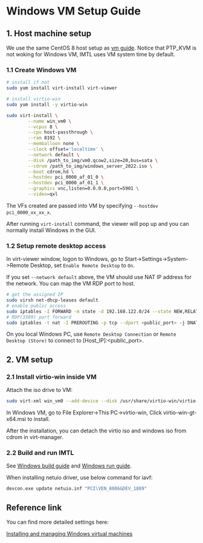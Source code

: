 # Windows VM Setup Guide

## 1. Host machine setup

We use the same CentOS 8 host setup as [vm guide](vm.md). Notice that PTP_KVM is not woking for Windows VM, IMTL uses VM system time by default.

### 1.1 Create Windows VM

```bash
# install if not
sudo yum install virt-install virt-viewer

# install virtio-win
sudo yum install -y virtio-win

sudo virt-install \
        --name win_vm0 \
        --vcpus 8 \
        --cpu host-passthrough \
        --ram 8192 \
        --memballoon none \
        --clock offset='localtime' \
        --network default \
        --disk /path_to_img/vm0.qcow2,size=20,bus=sata \
        --cdrom /path_to_img/windows_server_2022.iso \
        --boot cdrom,hd \
        --hostdev pci_0000_af_01_0 \
        --hostdev pci_0000_af_01_1 \
        --graphics vnc,listen=0.0.0.0,port=5901 \
        --video=qxl
```

The VFs created are passed into VM by specifying `--hostdev pci_0000_xx_xx_x`.

After running `virt-install` command, the viewer will pop up and you can normally install Windows in the GUI.

### 1.2 Setup remote desktop access

In virt-viewer window, logon to Windows, go to Start->Settings->System->Remote Desktop, set `Enable Remote Desktop` to `On`.

If you set `--network default` above, the VM should use NAT IP address for the network. You can map the VM RDP port to host.

```bash
# get the assigned IP
sudo virsh net-dhcp-leases default
# enable public access
sudo iptables -I FORWARD -m state -d 192.168.122.0/24 --state NEW,RELATED,ESTABLISHED -j ACCEPT
# RDP(3389) port forward
sudo iptables -t nat -I PREROUTING -p tcp --dport <public_port> -j DNAT --to $VM_IP:3389
```

On you local Windows PC, use `Remote Desktop Connection` or `Remote Desktop (Store)` to connect to [Host_IP]:<public_port>.

## 2. VM setup

### 2.1 Install virtio-win inside VM

Attach the iso drive to VM:

```bash
sudo virt-xml win_vm0 --add-device --disk /usr/share/virtio-win/virtio-win.iso,device=cdrom
```

In Windows VM, go to File Explorer->This PC->virtio-win, Click virtio-win-gt-x64.msi to install.

After the installation, you can detach the virtio iso and windows iso from cdrom in virt-manager.

### 2.2 Build and run IMTL

See [Windows build guide](build_WIN.md) and [Windows run guide](run_WIN.md).

When installing netuio driver, use below command for iavf:

```bash
devcon.exe update netuio.inf "PCI\VEN_8086&DEV_1889"
```

## Reference link

You can find more detailed settings here:

[Installing and managing Windows virtual machines](https://access.redhat.com/documentation/en-us/red_hat_enterprise_linux/8/html/configuring_and_managing_virtualization/installing-and-managing-windows-virtual-machines-on-rhel_configuring-and-managing-virtualization)

